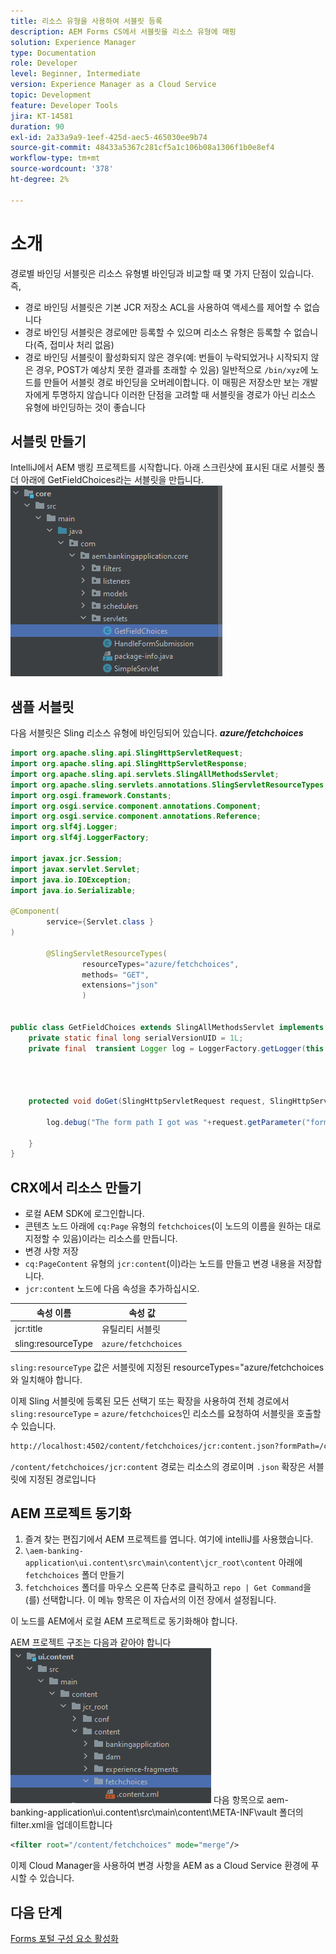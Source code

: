```yaml
---
title: 리소스 유형을 사용하여 서블릿 등록
description: AEM Forms CS에서 서블릿을 리소스 유형에 매핑
solution: Experience Manager
type: Documentation
role: Developer
level: Beginner, Intermediate
version: Experience Manager as a Cloud Service
topic: Development
feature: Developer Tools
jira: KT-14581
duration: 90
exl-id: 2a33a9a9-1eef-425d-aec5-465030ee9b74
source-git-commit: 48433a5367c281cf5a1c106b08a1306f1b0e8ef4
workflow-type: tm+mt
source-wordcount: '378'
ht-degree: 2%

---
```


# 소개

경로별 바인딩 서블릿은 리소스 유형별 바인딩과 비교할 때 몇 가지 단점이 있습니다. 즉,

* 경로 바인딩 서블릿은 기본 JCR 저장소 ACL을 사용하여 액세스를 제어할 수 없습니다
* 경로 바인딩 서블릿은 경로에만 등록할 수 있으며 리소스 유형은 등록할 수 없습니다(즉, 접미사 처리 없음)
* 경로 바인딩 서블릿이 활성화되지 않은 경우(예: 번들이 누락되었거나 시작되지 않은 경우, POST가 예상치 못한 결과를 초래할 수 있음) 일반적으로 `/bin/xyz`에 노드를 만들어 서블릿 경로 바인딩을 오버레이합니다.
이 매핑은 저장소만 보는 개발자에게 투명하지 않습니다
이러한 단점을 고려할 때 서블릿을 경로가 아닌 리소스 유형에 바인딩하는 것이 좋습니다

## 서블릿 만들기

IntelliJ에서 AEM 뱅킹 프로젝트를 시작합니다. 아래 스크린샷에 표시된 대로 서블릿 폴더 아래에 GetFieldChoices라는 서블릿을 만듭니다.
![선택 항목](assets/fetchchoices.png)

## 샘플 서블릿

다음 서블릿은 Sling 리소스 유형에 바인딩되어 있습니다. _**azure/fetchchoices**_



```java
import org.apache.sling.api.SlingHttpServletRequest;
import org.apache.sling.api.SlingHttpServletResponse;
import org.apache.sling.api.servlets.SlingAllMethodsServlet;
import org.apache.sling.servlets.annotations.SlingServletResourceTypes;
import org.osgi.framework.Constants;
import org.osgi.service.component.annotations.Component;
import org.osgi.service.component.annotations.Reference;
import org.slf4j.Logger;
import org.slf4j.LoggerFactory;

import javax.jcr.Session;
import javax.servlet.Servlet;
import java.io.IOException;
import java.io.Serializable;

@Component(
        service={Servlet.class }
)

        @SlingServletResourceTypes(
                resourceTypes="azure/fetchchoices",
                methods= "GET",
                extensions="json"
                )


public class GetFieldChoices extends SlingAllMethodsServlet implements Serializable {
    private static final long serialVersionUID = 1L;
    private final  transient Logger log = LoggerFactory.getLogger(this.getClass());


   

    protected void doGet(SlingHttpServletRequest request, SlingHttpServletResponse response) {

        log.debug("The form path I got was "+request.getParameter("formPath"));

    }
}
```

## CRX에서 리소스 만들기

* 로컬 AEM SDK에 로그인합니다.
* 콘텐츠 노드 아래에 `cq:Page` 유형의 `fetchchoices`(이 노드의 이름을 원하는 대로 지정할 수 있음)이라는 리소스를 만듭니다.
* 변경 사항 저장
* `cq:PageContent` 유형의 `jcr:content`(이)라는 노드를 만들고 변경 내용을 저장합니다.
* `jcr:content` 노드에 다음 속성을 추가하십시오.

| 속성 이름 | 속성 값 |
|--------------------|--------------------|
| jcr:title | 유틸리티 서블릿 |
| sling:resourceType | `azure/fetchchoices` |


`sling:resourceType` 값은 서블릿에 지정된 resourceTypes=&quot;azure/fetchchoices와 일치해야 합니다.

이제 Sling 서블릿에 등록된 모든 선택기 또는 확장을 사용하여 전체 경로에서 `sling:resourceType` = `azure/fetchchoices`인 리소스를 요청하여 서블릿을 호출할 수 있습니다.

```html
http://localhost:4502/content/fetchchoices/jcr:content.json?formPath=/content/forms/af/forrahul/jcr:content/guideContainer
```

`/content/fetchchoices/jcr:content` 경로는 리소스의 경로이며 `.json` 확장은 서블릿에 지정된 경로입니다

## AEM 프로젝트 동기화

1. 즐겨 찾는 편집기에서 AEM 프로젝트를 엽니다. 여기에 intelliJ를 사용했습니다.
1. `\aem-banking-application\ui.content\src\main\content\jcr_root\content` 아래에 `fetchchoices` 폴더 만들기
1. `fetchchoices` 폴더를 마우스 오른쪽 단추로 클릭하고 `repo | Get Command`을(를) 선택합니다. 이 메뉴 항목은 이 자습서의 이전 장에서 설정됩니다.

이 노드를 AEM에서 로컬 AEM 프로젝트로 동기화해야 합니다.

AEM 프로젝트 구조는 다음과 같아야 합니다
![resource-resolver](assets/mapping-servlet-resource.png)
다음 항목으로 aem-banking-application\ui.content\src\main\content\META-INF\vault 폴더의 filter.xml을 업데이트합니다

```xml
<filter root="/content/fetchchoices" mode="merge"/>
```

이제 Cloud Manager을 사용하여 변경 사항을 AEM as a Cloud Service 환경에 푸시할 수 있습니다.

## 다음 단계

[Forms 포털 구성 요소 활성화](./forms-portal-components.md)
